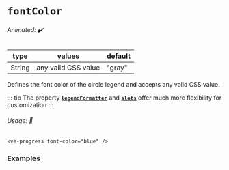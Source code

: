 # `fontColor`

###### Animated: ✔️

| type   | values                      | default |
|--------|-----------------------------|---------|
| String | any valid CSS value         | "gray"  |

Defines the font color of the circle legend and accepts any valid CSS value.

::: tip
The property **[`legendFormatter`](./legendFormatter.md)** and **[`slots`](../slots/default.md)** offer much more flexibility for customization
:::

###### Usage: 📜

```vue
<ve-progress font-color="blue" />
```

### Examples

<example-container >
<template #default="{ loading, progress, slider, noData, determinate }">
  <v-e-p :progress="progress" :loading="loading" :no-data="noData" :determinate="determinate" font-color="blue"></v-e-p>
  <v-e-p :progress="progress" :loading="loading" :no-data="noData" :determinate="determinate" font-color="#7B68EE"></v-e-p>
  <v-e-p :progress="progress" :loading="loading" :no-data="noData" :determinate="determinate" font-color="DarkSalmon"></v-e-p>
</template>
<template #code="{ progress }">
<CodeGroup>
<CodeGroupItem >

```vue:no-v-pre
<template>
  <ve-progress :progress="{{ progress }}" font-color="blue" />
  <ve-progress :progress="{{ progress }}" font-color="#7B68EE" />
  <ve-progress :progress="{{ progress }}" font-color="DarkSalmon" />
</template>
```

</CodeGroupItem>
</CodeGroup>
</template>
</example-container>
